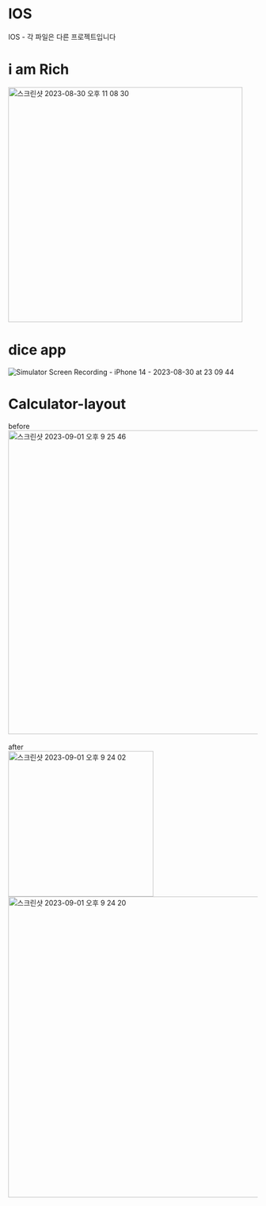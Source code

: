 # IOS
IOS - 각 파일은 다른 프로젝트입니다


# i am Rich
<img width="473" alt="스크린샷 2023-08-30 오후 11 08 30" src="https://github.com/PostDo/IOS/assets/143489897/320f7d32-a022-45a8-a7f4-541851cf2a4d">

# dice app
![Simulator Screen Recording - iPhone 14 - 2023-08-30 at 23 09 44](https://github.com/PostDo/IOS/assets/143489897/794443e8-ff7e-4a4f-b491-27495bd2452a)

# Calculator-layout
before <br>
<img width="612" alt="스크린샷 2023-09-01 오후 9 25 46" src="https://github.com/PostDo/IOS/assets/143489897/324ed2be-c43e-4b75-ab17-51ec9542f49f"> <br><br>
after <br>
<img width="293" alt="스크린샷 2023-09-01 오후 9 24 02" src="https://github.com/PostDo/IOS/assets/143489897/1010641b-cf90-4498-877c-042adfc5f283">
<img width="606" alt="스크린샷 2023-09-01 오후 9 24 20" src="https://github.com/PostDo/IOS/assets/143489897/9291d8f7-ca54-427d-b438-6bf645c3e4e3">
